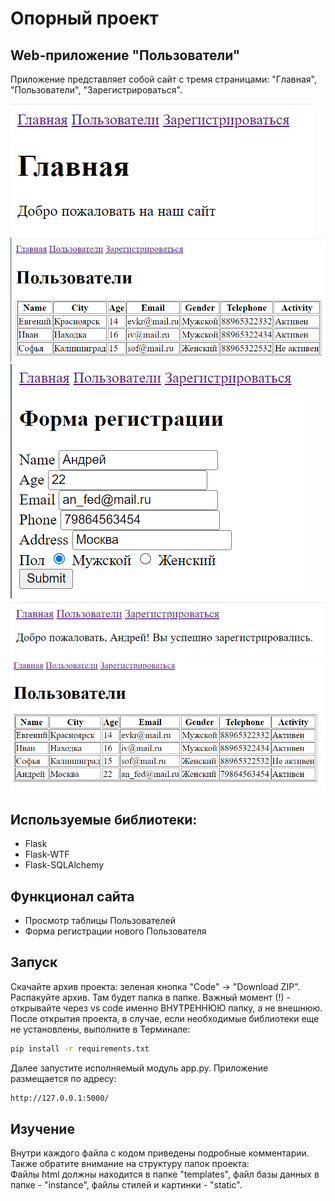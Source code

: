 # Опорный проект
## Web-приложение "Пользователи"

Приложение представляет собой сайт с тремя страницами: "Главная", "Пользователи", "Зарегистрироваться".

![alt text](pages_examples/main.png) 
![alt text](pages_examples/users_before_add.png) 
![alt text](pages_examples/add_form.png) 
![alt text](pages_examples/success_reg.png) 
![alt text](pages_examples/users_after_add.png) 


## Используемые библиотеки:

- Flask 
- Flask-WTF
- Flask-SQLAlchemy

## Функционал сайта

- Просмотр таблицы Пользователей
- Форма регистрации нового Пользователя

## Запуск

Скачайте архив проекта: зеленая кнопка "Code" -> "Download ZIP". Распакуйте архив. Там будет папка в папке. Важный момент (!) - открывайте через vs code именно ВНУТРЕННЮЮ папку, а не внешнюю.
После открытия проекта, в случае, если необходимые библиотеки еще не установлены, выполните в Терминале:

```sh
pip install -r requirements.txt
```

Далее запустите исполняемый модуль app.py. Приложение размещается по адресу: 
```sh
http://127.0.0.1:5000/
```

## Изучение

Внутри каждого файла с кодом приведены подробные комментарии. \
Также обратите внимание на структуру папок проекта: \
Файлы html должны находится в папке "templates", файл базы данных в папке - "instance", файлы стилей и картинки - "static".


[//]: # (These are reference links used in the body of this note and get stripped out when the markdown processor does its job. There is no need to format nicely because it shouldn't be seen. Thanks SO - http://stackoverflow.com/questions/4823468/store-comments-in-markdown-syntax)

   [dill]: <https://github.com/joemccann/dillinger>
   [git-repo-url]: <https://github.com/joemccann/dillinger.git>
   [john gruber]: <http://daringfireball.net>
   [df1]: <http://daringfireball.net/projects/markdown/>
   [markdown-it]: <https://github.com/markdown-it/markdown-it>
   [Ace Editor]: <http://ace.ajax.org>
   [node.js]: <http://nodejs.org>
   [Twitter Bootstrap]: <http://twitter.github.com/bootstrap/>
   [jQuery]: <http://jquery.com>
   [@tjholowaychuk]: <http://twitter.com/tjholowaychuk>
   [express]: <http://expressjs.com>
   [AngularJS]: <http://angularjs.org>
   [Gulp]: <http://gulpjs.com>

   [PlDb]: <https://github.com/joemccann/dillinger/tree/master/plugins/dropbox/README.md>
   [PlGh]: <https://github.com/joemccann/dillinger/tree/master/plugins/github/README.md>
   [PlGd]: <https://github.com/joemccann/dillinger/tree/master/plugins/googledrive/README.md>
   [PlOd]: <https://github.com/joemccann/dillinger/tree/master/plugins/onedrive/README.md>
   [PlMe]: <https://github.com/joemccann/dillinger/tree/master/plugins/medium/README.md>
   [PlGa]: <https://github.com/RahulHP/dillinger/blob/master/plugins/googleanalytics/README.md>
